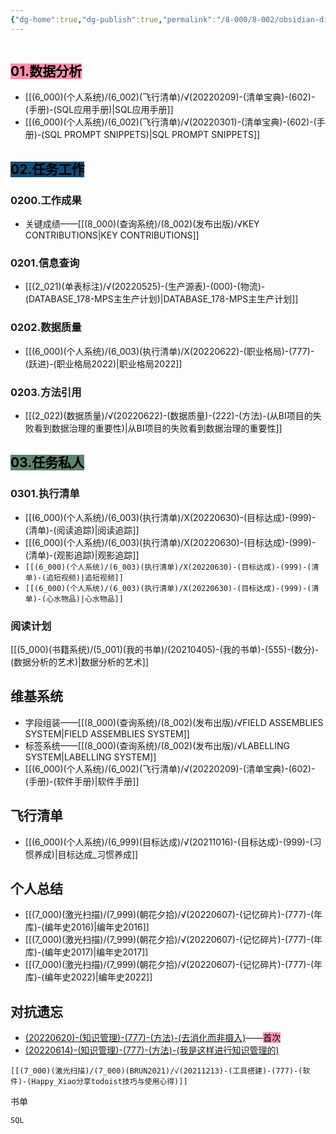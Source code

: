 ```yaml
---
{"dg-home":true,"dg-publish":true,"permalink":"/8-000/8-002/obsidian-digital-garden-publish/","tags":"gardenEntry","dgHomeLink":true,"dgPassFrontmatter":true}
---
```



```toc
```

## <mark style="background: #FF5582A6;">01.数据分析</mark>
+ [[(6_000)(个人系统)/(6_002)(飞行清单)/√(20220209)-(清单宝典)-(602)-(手册)-(SQL应用手册)|SQL应用手册]]
+ [[(6_000)(个人系统)/(6_002)(飞行清单)/√(20220301)-(清单宝典)-(602)-(手册)-(SQL PROMPT SNIPPETS)|SQL PROMPT SNIPPETS]]

## <mark style="background: #0F4C75;">02.任务工作</mark>
### 0200.工作成果
+ 关键成绩——[[(8_000)(查询系统)/(8_002)(发布出版)/√KEY CONTRIBUTIONS|KEY CONTRIBUTIONS]]

### 0201.信息查询
+ [[(2_021)(单表标注)/√(20220525)-(生产源表)-(000)-(物流)-(DATABASE_178-MPS主生产计划)|DATABASE_178-MPS主生产计划]]

### 0202.数据质量
+ [[(6_000)(个人系统)/(6_003)(执行清单)/X(20220622)-(职业格局)-(777)-(跃进)-(职业格局2022)|职业格局2022]]

### 0203.方法引用
+ [[(2_022)(数据质量)/√(20220622)-(数据质量)-(222)-(方法)-(从BI项目的失败看到数据治理的重要性)|从BI项目的失败看到数据治理的重要性]]

## <mark style="background: #064420A6;">03.任务私人</mark>
### 0301.执行清单
+ [[(6_000)(个人系统)/(6_003)(执行清单)/X(20220630)-(目标达成)-(999)-(清单)-(阅读追踪)|阅读追踪]]
+ [[(6_000)(个人系统)/(6_003)(执行清单)/X(20220630)-(目标达成)-(999)-(清单)-(观影追踪)|观影追踪]]
+ `[[(6_000)(个人系统)/(6_003)(执行清单)/X(20220630)-(目标达成)-(999)-(清单)-(追短视频)|追短视频]]`
+ `[[(6_000)(个人系统)/(6_003)(执行清单)/X(20220630)-(目标达成)-(999)-(清单)-(心水物品)|心水物品]]`

### 阅读计划
[[(5_000)(书籍系统)/(5_001)(我的书单)/(20210405)-(我的书单)-(555)-(数分)-(数据分析的艺术)|数据分析的艺术]]

## 维基系统
+ 字段组装——[[(8_000)(查询系统)/(8_002)(发布出版)/√FIELD ASSEMBLIES SYSTEM|FIELD ASSEMBLIES SYSTEM]]
+ 标签系统——[[(8_000)(查询系统)/(8_002)(发布出版)/√LABELLING SYSTEM|LABELLING SYSTEM]]
+ [[(6_000)(个人系统)/(6_002)(飞行清单)/√(20220209)-(清单宝典)-(602)-(手册)-(软件手册)|软件手册]]

## 飞行清单
+ [[(6_000)(个人系统)/(6_999)(目标达成)/√(20211016)-(目标达成)-(999)-(习惯养成)|目标达成_习惯养成]]

## 个人总结
+ [[(7_000)(激光扫描)/(7_999)(朝花夕拾)/√(20220607)-(记忆碎片)-(777)-(年库)-(编年史2016)|编年史2016]]
+ [[(7_000)(激光扫描)/(7_999)(朝花夕拾)/√(20220607)-(记忆碎片)-(777)-(年库)-(编年史2017)|编年史2017]]
+ [[(7_000)(激光扫描)/(7_999)(朝花夕拾)/√(20220607)-(记忆碎片)-(777)-(年库)-(编年史2022)|编年史2022]]

## 对抗遗忘
+ [(20220620)-(知识管理)-(777)-(方法)-(去消化而非摄入)](https://obsius.site/0r6n4s362t3s2b5x103e)——<mark style="background: #FF5582A6;">首次</mark>
+ [(20220614)-(知识管理)-(777)-(方法)-(我是这样进行知识管理的)](https://obsius.site/222o5h3m6b715g664a5b)



`[[(7_000)(激光扫描)/(7_000)(BRUN2021)/√(20211213)-(工具搭建)-(777)-(软件)-(Happy_Xiao分享todoist技巧与使用心得)]]`

书单


```SQL```